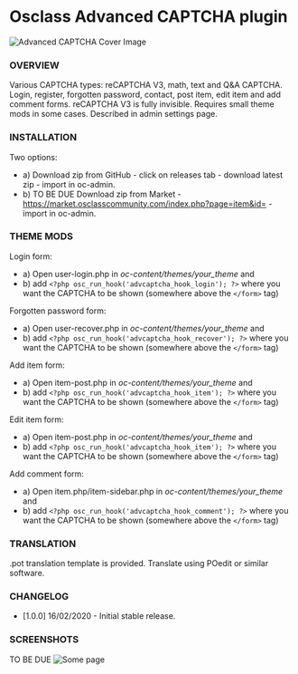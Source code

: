 # Osclass Advanced CAPTCHA plugin

![Advanced CAPTCHA Cover Image](https://placehold.it/1024x768?text=Advanced%20CAPTCHA)

### OVERVIEW
Various CAPTCHA types: reCAPTCHA V3, math, text and Q&A CAPTCHA.
Login, register, forgotten password, contact, post item, edit item and add comment forms.
reCAPTCHA V3 is fully invisible.
Requires small theme mods in some cases. Described in admin settings page.

### INSTALLATION
Two options:
- a) Download zip from GitHub - click on releases tab - download latest zip - import in oc-admin.
- b) TO BE DUE Download zip from Market - https://market.osclasscommunity.com/index.php?page=item&id= - import in oc-admin.

### THEME MODS
Login form:
- a) Open user-login.php in _oc-content/themes/your_theme_ and
- b) add `<?php osc_run_hook('advcaptcha_hook_login'); ?>` where you want the CAPTCHA to be shown (somewhere above the `</form>` tag)

Forgotten password form:
- a) Open user-recover.php in _oc-content/themes/your_theme_ and
- b) add `<?php osc_run_hook('advcaptcha_hook_recover'); ?>` where you want the CAPTCHA to be shown (somewhere above the `</form>` tag)

Add item form:
- a) Open item-post.php in _oc-content/themes/your_theme_ and
- b) add `<?php osc_run_hook('advcaptcha_hook_item'); ?>` where you want the CAPTCHA to be shown (somewhere above the `</form>` tag)

Edit item form:
- a) Open item-post.php in _oc-content/themes/your_theme_ and
- b) add `<?php osc_run_hook('advcaptcha_hook_item'); ?>` where you want the CAPTCHA to be shown (somewhere above the `</form>` tag)

Add comment form:
- a) Open item.php/item-sidebar.php in _oc-content/themes/your_theme_ and
- b) add `<?php osc_run_hook('advcaptcha_hook_comment'); ?>` where you want the CAPTCHA to be shown (somewhere above the `</form>` tag)

### TRANSLATION
.pot translation template is provided. Translate using POedit or similar software.

### CHANGELOG
- [1.0.0] 16/02/2020 - Initial stable release.

### SCREENSHOTS
TO BE DUE ![Some page](https://placehold.it/1024x768?text=Some%20photo)
